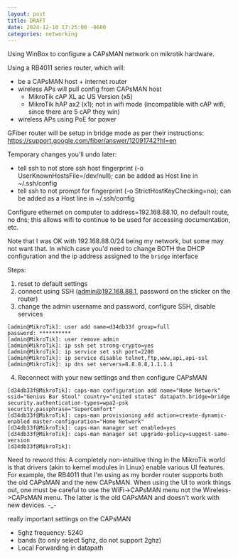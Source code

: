 ```yaml
---
layout: post
title: DRAFT
date: 2024-12-10 17:25:00 -0600
categories: networking
---
```


Using WinBox to configure a CAPsMAN network on mikrotik hardware.

Using a RB4011 series router, which will:

 - be a CAPsMAN host + internet router
 - wireless APs will pull config from CAPsMAN host
   - MikroTik cAP XL ac US Version (x5)
   - MikroTik hAP ax2 (x1); not in wifi mode (incompatible with cAP wifi, since there are 5 cAP they win)
 - wireless APs using PoE for power
 
GFiber router will be setup in bridge mode as per their instructions: https://support.google.com/fiber/answer/12091742?hl=en
 
Temporary changes you'll undo later:
 - tell ssh to not store ssh host fingerprint (-o UserKnownHostsFile=/dev/null); can be added as Host line in ~/.ssh/config
 - tell ssh to not prompt for fingerprint (-o StrictHostKeyChecking=no); can be added as a Host line in ~/.ssh/config
 
Configure ethernet on computer to address=192.168.88.10, no default route, no dns; this allows wifi to continue to be used for accessing documentation, etc.

Note that I was OK with 192.168.88.0/24 being my network, but some may not want that. In which case you'd need to change BOTH the DHCP configuration and the ip address assigned to the `bridge` interface

 Steps:
  1. reset to default settings
  2. connect using SSH (admin@192.168.88.1, password on the sticker on the router)
  3. change the admin username and password, configure SSH, disable services
  ```
  [admin@MikroTik]: user add name=d34db33f group=full
  password: **********
  [admin@MikroTik]: user remove admin
  [admin@MikroTik]: ip ssh set strong-crypto=yes
  [admin@MikroTik]: ip service set ssh port=2200
  [admin@MikroTik]: ip service disable telnet,ftp,www,api,api-ssl
  [admin@MikroTik]: ip dns set servers=8.8.8.8,1.1.1.1
  ```
  4. Reconnect with your new settings and then configure CAPsMAN
  ```
  [d34db33f@MikroTik]: caps-man configuration add name="Home Network" ssid="Genius Bar Stool" country="united states" datapath.bridge=bridge security.authentication-types=wpa2-psk security.passphrase="SuperComfort"
  [d34db33f@MikroTik]: caps-man provisioning add action=create-dynamic-enabled master-configuration="Home Network"
  [d34db33f@MikroTik]: caps-man manager set enabled=yes
  [d34db33f@MikroTik]: caps-man manager set upgrade-policy=suggest-same-version
  [d34db33f@MikroTik]:
  ```
  
  
  
Need to reword this:
A completely non-intuitive thing in the MikroTik world is that drivers (akin to kernel modules in Linux) enable various UI features. For example,
the RB4011 that I'm using as my border router supports both the old CAPsMAN and the new CAPsMAN. When using the UI to work things out, one must be
careful to use the WiFi->CAPsMAN menu not the Wireless->CAPsMAN menu. The latter is the old CAPsMAN and doesn't work with new devices. -_-

really important settings on the CAPsMAN
 - 5ghz frequency: 5240
 - bands (to only select 5ghz, do not support 2ghz)
 - Local Forwarding in datapath

